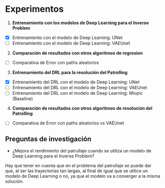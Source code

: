 # Experimentos 

1. **Entrenamiento con los modelos de Deep Learning para el Inverse Problem**
- [X] Entrenamiento con el modelo de Deep Learning: UNet
- [ ] Entrenamiento con el modelo de Deep Learning: VAEUnet

2. **Comparación de resultados con otros algoritmos de regresion**
- [ ] Comparativa de Error con paths aleatorios

3. **Entrenamiento del DRL para la resolución del Patrolling**
- [X] Entrenamiento del DRL con el modelo de Deep Learning: UNet
- [ ] Entrenamiento del DRL con el modelo de Deep Learning: VAEUnet
- [ ] Entrenamiento del DRL con el modelo de Deep Learning: Miopic (Baseline)

4. **Comparación de resultados con otros algoritmos de resolución del Patrolling**
- [ ] Comparativa de Error con paths aleatorios vs VAEUnet

## Preguntas de investigación

- ¿Mejora el rendimiento del patrullaje cuando se utiliza un modelo de Deep Learning para el Inverse Problem? 

Hay que tener en cuenta que en el problema del patrullaje se puede dar que, al ser las trayectorias tan largas, al final de igual que se utilice un modelo de Deep Learning o no, ya que el modelo va a converger a la misma solución. 